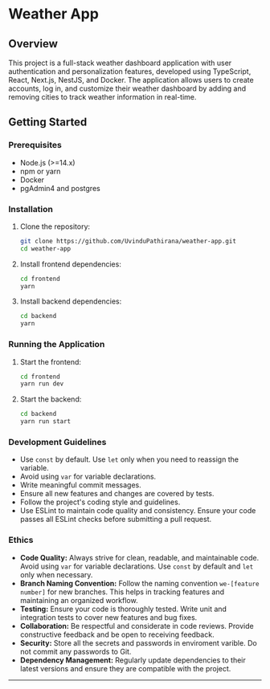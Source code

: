 # Weather App

## Overview
This project is a full-stack weather dashboard application with user authentication and personalization features, developed using TypeScript, React, Next.js, NestJS, and Docker. The application allows users to create accounts, log in, and customize their weather dashboard by adding and removing cities to track weather information in real-time.

## Getting Started

### Prerequisites
- Node.js (>=14.x)
- npm or yarn
- Docker
- pgAdmin4 and postgres

### Installation

1. Clone the repository:
    ```sh
    git clone https://github.com/UvinduPathirana/weather-app.git
    cd weather-app
    ```

2. Install frontend dependencies:
    ```sh
    cd frontend
    yarn 
    ```

3. Install backend dependencies:
    ```sh
    cd backend
    yarn
    ```

### Running the Application

1. Start the frontend:
    ```sh
    cd frontend
    yarn run dev
    ```

2. Start the backend:
    ```sh
    cd backend
    yarn run start
    ```

### Development Guidelines

- Use `const` by default. Use `let` only when you need to reassign the variable.
- Avoid using `var` for variable declarations.
- Write meaningful commit messages.
- Ensure all new features and changes are covered by tests.
- Follow the project's coding style and guidelines.
- Use ESLint to maintain code quality and consistency. Ensure your code passes all ESLint checks before submitting a pull request.

### Ethics

- **Code Quality:** Always strive for clean, readable, and maintainable code. Avoid using `var` for variable declarations. Use `const` by default and `let` only when necessary.
- **Branch Naming Convention:** Follow the naming convention `we-[feature number]` for new branches. This helps in tracking features and maintaining an organized workflow.
- **Testing:** Ensure your code is thoroughly tested. Write unit and integration tests to cover new features and bug fixes.
- **Collaboration:** Be respectful and considerate in code reviews. Provide constructive feedback and be open to receiving feedback.
- **Security:** Store all the secrets and passwords in enviroment varible. Do not commit any passwords to Git.
- **Dependency Management:** Regularly update dependencies to their latest versions and ensure they are compatible with the project.


---
